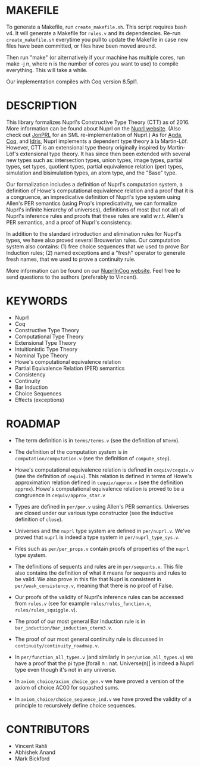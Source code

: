MAKEFILE
========

To generate a Makefile, run `create_makefile.sh`.  This script
requires bash v4.  It will generate a Makefile for `rules.v` and its
dependencies.  Re-run `create_makefile.sh` everytime you pull to
update the Makefile in case new files have been committed, or files
have been moved around.

Then run "make" (or alternatively if your machine has multiple cores,
run make -j n, where n is the number of cores you want to use) to
compile everything.  This will take a while.

Our implementation compiles with Coq version 8.5pl1.


DESCRIPTION
===========

This library formalizes Nuprl's Constructive Type Theory (CTT) as of
2016.  More information can be found about Nuprl on the [Nuprl
website](http://www.nuprl.org/).  (Also check out
[JonPRL](https://github.com/jonsterling/JonPRL) for an SML
re-implementation of Nuprl.)  As for
[Agda](http://wiki.portal.chalmers.se/agda/),
[Coq](https://coq.inria.fr/), and [Idris](http://www.idris-lang.org/),
Nuprl implements a dependent type theory à la Martin-Löf.  However,
CTT is an extensional type theory originally inspired by Martin-Löf's
extensional type theory.  It has since then been extended with several
new types such as: intersection types, union types, image types,
partial types, set types, quotient types, partial equivalence relation
(per) types, simulation and bisimulation types, an atom type, and the
"Base" type.

Our formalization includes a definition of Nuprl's computation system,
a definition of Howe's computational equivalence relation and a proof
that it is a congruence, an impredicative definition of Nuprl's type
system using Allen's PER semantics (using Prop's impredicativity, we
can formalize Nuprl's infinite hierarchy of universes), definitions of
most (but not all) of Nuprl's inference rules and proofs that these
rules are valid w.r.t. Allen's PER semantics, and a proof of Nuprl's
consistency.

In addition to the standard introduction and elimination rules for
Nuprl's types, we have also proved several Brouwerian rules.  Our
computation system also contains: (1) free choice sequences that we
used to prove Bar Induction rules; (2) named exceptions and a "fresh"
operator to generate fresh names, that we used to prove a continuity
rule.

More information can be found on our [NuprlInCoq
website](http://www.nuprl.org/html/Nuprl2Coq/).  Feel free to send
questions to the authors (preferably to Vincent).


KEYWORDS
========

* Nuprl
* Coq
* Constructive Type Theory
* Computational Type Theory
* Extensional Type Theory
* Intuitionistic Type Theory
* Nominal Type Theory
* Howe's computational equivalence relation
* Partial Equivalence Relation (PER) semantics
* Consistency
* Continuity
* Bar Induction
* Choice Sequences
* Effects (exceptions)


ROADMAP
=======

* The term definition is in `terms/terms.v` (see the definition of
`NTerm`).

* The definition of the computation system is in
`computation/computation.v` (see the definition of `compute_step`).

* Howe's computational equivalence relation is defined in
`cequiv/cequiv.v` (see the definition of `cequiv`).  This relation is
defined in terms of Howe's approximation relation defined in
`cequiv/approx.v` (see the definition `approx`).  Howe's computational
equivalence relation is proved to be a congruence in
`cequiv/approx_star.v`

* Types are defined in `per/per.v` using Allen's PER semantics.
Universes are closed under our various type constructor (see the
inductive definition of `close`).

* Universes and the `nuprl` type system are defined in `per/nuprl.v`.
We've proved that `nuprl` is indeed a type system in
`per/nuprl_type_sys.v`.

* Files such as `per/per_props.v` contain proofs of properties of the
`nuprl` type system.

* The definitions of sequents and rules are in `per/sequents.v`.  This
file also contains the definition of what it means for sequents and
rules to be valid.  We also prove in this file that Nuprl is
consistent in `per/weak_consistency.v`, meaning that there is no proof
of False.

* Our proofs of the validity of Nuprl's inference rules can be
accessed from `rules.v` (see for example `rules/rules_function.v`,
`rules/rules_squiggle.v`).

* The proof of our most general Bar Induction rule is in
`bar_induction/bar_induction_cterm3.v`.

* The proof of our most general continuity rule is discussed in
`continuity/continuity_roadmap.v`.

* In `per/function_all_types.v` (and similarly in `per/union_all_types.v`)
we have a proof that the pi type [forall n : nat. Universe(n)] is
indeed a Nuprl type even though it's not in any universe.

* In `axiom_choice/axiom_choice_gen.v` we have proved a version of the
axiom of choice AC00 for squashed sums.

* In `axiom_choice/choice_sequence_ind.v` we have proved the validity
of a principle to recursively define choice sequences.


CONTRIBUTORS
============

* Vincent Rahli
* Abhishek Anand
* Mark Bickford

